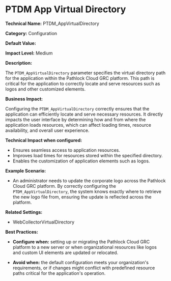 # PTDM App Virtual Directory

**Technical Name:** PTDM_AppVirtualDirectory

**Category:** Configuration

**Default Value:** 

**Impact Level:** Medium

**Description:**

The `PTDM_AppVirtualDirectory` parameter specifies the virtual directory path for the application within the Pathlock Cloud GRC platform. This path is critical for the application to correctly locate and serve resources such as logos and other customized elements.

**Business Impact:**

Configuring the `PTDM_AppVirtualDirectory` correctly ensures that the application can efficiently locate and serve necessary resources. It directly impacts the user interface by determining how and from where the application loads resources, which can affect loading times, resource availability, and overall user experience.

**Technical Impact when configured:**

- Ensures seamless access to application resources.
- Improves load times for resources stored within the specified directory.
- Enables the customization of application elements such as logos.

**Example Scenario:**

- An administrator needs to update the corporate logo across the Pathlock Cloud GRC platform. By correctly configuring the `PTDM_AppVirtualDirectory`, the system knows exactly where to retrieve the new logo file from, ensuring the update is reflected across the platform.

**Related Settings:**

- WebCollectorVirtualDirectory

**Best Practices:** 

- **Configure when:** setting up or migrating the Pathlock Cloud GRC platform to a new server or when organizational resources like logos and custom UI elements are updated or relocated.
  
- **Avoid when:** the default configuration meets your organization's requirements, or if changes might conflict with predefined resource paths critical for the application's operation.